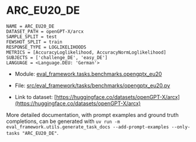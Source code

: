 # ARC_EU20_DE

````
NAME = ARC_EU20_DE
DATASET_PATH = openGPT-X/arcx
SAMPLE_SPLIT = test
FEWSHOT_SPLIT = train
RESPONSE_TYPE = LOGLIKELIHOODS
METRICS = [AccuracyLoglikelihood, AccuracyNormLoglikelihood]
SUBJECTS = ['challenge_DE', 'easy_DE']
LANGUAGE = <Language.DEU: 'German'>
````

- Module: [eval_framework.tasks.benchmarks.opengptx_eu20](eval_framework.tasks.benchmarks.opengptx_eu20)

- File: [src/eval_framework/tasks/benchmarks/opengptx_eu20.py](../../src/eval_framework/tasks/benchmarks/opengptx_eu20.py)

- Link to dataset: [https://huggingface.co/datasets/openGPT-X/arcx](https://huggingface.co/datasets/openGPT-X/arcx)

More detailed documentation, with prompt examples and ground truth completions, can be generated with `uv run -m eval_framework.utils.generate_task_docs --add-prompt-examples --only-tasks "ARC_EU20_DE"`.
